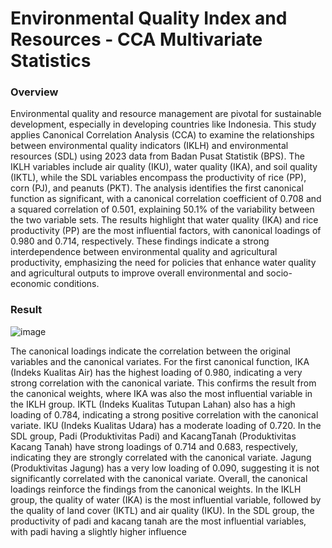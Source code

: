 # Environmental Quality Index and Resources - CCA Multivariate Statistics

### Overview
Environmental quality and resource 
management are pivotal for sustainable development, especially 
in developing countries like Indonesia. This study applies 
Canonical Correlation Analysis (CCA) to examine the 
relationships between environmental quality indicators (IKLH) 
and environmental resources (SDL) using 2023 data from Badan 
Pusat Statistik (BPS). The IKLH variables include air quality 
(IKU), water quality (IKA), and soil quality (IKTL), while the 
SDL variables encompass the productivity of rice (PP), corn 
(PJ), and peanuts (PKT). The analysis identifies the first 
canonical function as significant, with a canonical correlation 
coefficient of 0.708 and a squared correlation of 0.501, 
explaining 50.1% of the variability between the two variable sets. 
The results highlight that water quality (IKA) and rice 
productivity (PP) are the most influential factors, with canonical 
loadings of 0.980 and 0.714, respectively. These findings indicate 
a strong interdependence between environmental quality and 
agricultural productivity, emphasizing the need for policies that 
enhance water quality and agricultural outputs to improve 
overall environmental and socio-economic conditions. 

### Result
![image](https://github.com/user-attachments/assets/38c023f4-3872-4d6c-a01d-5b575b427ded)

The canonical loadings indicate the correlation between the 
original variables and the canonical variates. For the first 
canonical function, IKA (Indeks Kualitas Air) has the highest 
loading of 0.980, indicating a very strong correlation with the 
canonical variate. This confirms the result from the canonical 
weights, where IKA was also the most influential variable in 
the IKLH group. IKTL (Indeks Kualitas Tutupan Lahan) also 
has a high loading of 0.784, indicating a strong positive 
correlation with the canonical variate. IKU (Indeks Kualitas 
Udara) has a moderate loading of 0.720.
In the SDL group, Padi (Produktivitas Padi) and 
KacangTanah (Produktivitas Kacang Tanah) have strong 
loadings of 0.714 and 0.683, respectively, indicating they are 
strongly correlated with the canonical variate. Jagung 
(Produktivitas Jagung) has a very low loading of 0.090, 
suggesting it is not significantly correlated with the canonical 
variate.
Overall, the canonical loadings reinforce the findings from 
the canonical weights. In the IKLH group, the quality of water 
(IKA) is the most influential variable, followed by the quality 
of land cover (IKTL) and air quality (IKU). In the SDL group, 
the productivity of padi and kacang tanah are the most 
influential variables, with padi having a slightly higher 
influence

